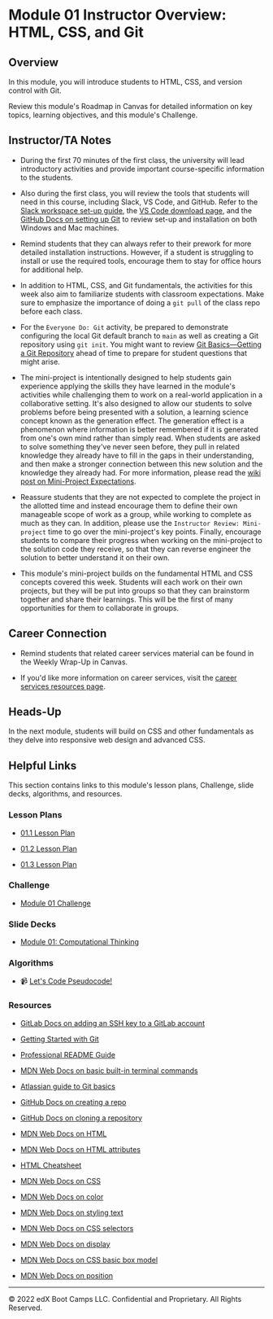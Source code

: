 # Module 01 Instructor Overview: HTML, CSS, and Git

## Overview

In this module, you will introduce students to HTML, CSS, and version control with Git.

Review this module's Roadmap in Canvas for detailed information on key topics, learning objectives, and this module's Challenge.

## Instructor/TA Notes

* During the first 70 minutes of the first class, the university will lead introductory activities and provide important course-specific information to the students.

* Also during the first class, you will review the tools that students will need in this course, including Slack, VS Code, and GitHub. Refer to the [Slack workspace set-up guide](https://slack.com/help/articles/212675257-Join-a-Slack-workspace), the [VS Code download page](https://code.visualstudio.com/download), and the [GitHub Docs on setting up Git](https://docs.github.com/en/free-pro-team@latest/github/getting-started-with-github/set-up-git) to review set-up and installation on both Windows and Mac machines.

* Remind students that they can always refer to their prework for more detailed installation instructions. However, if a student is struggling to install or use the required tools, encourage them to stay for office hours for additional help.

* In addition to HTML, CSS, and Git fundamentals, the activities for this week also aim to familiarize students with classroom expectations. Make sure to emphasize the importance of doing a `git pull` of the class repo before each class.

* For the `Everyone Do: Git` activity, be prepared to demonstrate configuring the local Git default branch to `main` as well as creating a Git repository using `git init`. You might want to review [Git Basics—Getting a Git Repository](https://git-scm.com/book/en/v2/Git-Basics-Getting-a-Git-Repository) ahead of time to prepare for student questions that might arise.

* The mini-project is intentionally designed to help students gain experience applying the skills they have learned in the module's activities while challenging them to work on a real-world application in a collaborative setting. It's also designed to allow our students to solve problems before being presented with a solution, a learning science concept known as the generation effect. The generation effect is a phenomenon where information is better remembered if it is generated from one's own mind rather than simply read. When students are asked to solve something they've never seen before, they pull in related knowledge they already have to fill in the gaps in their understanding, and then make a stronger connection between this new solution and the knowledge they already had. For more information, please read the [wiki post on Mini-Project Expectations](https://github.com/coding-boot-camp/fullstack-ground/wiki/Mini-Project-Expectations).

* Reassure students that they are not expected to complete the project in the allotted time and instead encourage them to define their own manageable scope of work as a group, while working to complete as much as they can. In addition, please use the `Instructor Review: Mini-project` time to go over the mini-project's key points. Finally, encourage students to compare their progress when working on the mini-project to the solution code they receive, so that they can reverse engineer the solution to better understand it on their own.

* This module's mini-project builds on the fundamental HTML and CSS concepts covered this week. Students will each work on their own projects, but they will be put into groups so that they can brainstorm together and share their learnings. This will be the first of many opportunities for them to collaborate in groups.

## Career Connection

* Remind students that related career services material can be found in the Weekly Wrap-Up in Canvas.

* If you'd like more information on career services, visit the [career services resources page](https://careernetwork.2u.com/?utm_medium=Academics&utm_source=boot_camp/).

## Heads-Up

In the next module, students will build on CSS and other fundamentals as they delve into responsive web design and advanced CSS.

## Helpful Links

This section contains links to this module's lesson plans, Challenge, slide decks, algorithms, and resources.

### Lesson Plans

  * [01.1 Lesson Plan](./01-Day_Intro-Git/01.1-LESSON-PLAN.md)

  * [01.2 Lesson Plan](./02-Day_HTML-CSS/01.2-LESSON-PLAN.md)

  * [01.3 Lesson Plan](./03-Day_CSS/01.3-LESSON-PLAN.md)

### Challenge

  * [Module 01 Challenge](../../../01-Class-Content/01-HTML-Git-CSS/02-Challenge)

### Slide Decks

  * [Module 01: Computational Thinking](https://docs.google.com/presentation/d/1eSjztw5kwQvDxH7DcX8CKF1z-45E2_a7CKh8PkKE3R0/edit?usp=sharing)

### Algorithms

  * 📹 [Let's Code Pseudocode!](https://2u-20.wistia.com/medias/hppjuvtlvy)

### Resources

* [GitLab Docs on adding an SSH key to a GitLab account](https://docs.gitlab.com/ee/ssh/#add-an-ssh-key-to-your-gitlab-account)

* [Getting Started with Git](https://coding-boot-camp.github.io/full-stack/git/getting-started-with-git)

* [Professional README Guide](https://coding-boot-camp.github.io/full-stack/github/professional-readme-guide)

* [MDN Web Docs on basic built-in terminal commands](https://developer.mozilla.org/en-US/docs/Learn/Tools_and_testing/Understanding_client-side_tools/Command_line#Basic_built-in_terminal_commands)

* [Atlassian guide to Git basics](https://www.atlassian.com/git)

* [GitHub Docs on creating a repo](https://docs.github.com/en/github/getting-started-with-github/create-a-repo)

* [GitHub Docs on cloning a repository](https://docs.github.com/en/github/creating-cloning-and-archiving-repositories/cloning-a-repository)

* [MDN Web Docs on HTML](https://developer.mozilla.org/en-US/docs/Web/HTML)

* [MDN Web Docs on HTML attributes](https://developer.mozilla.org/en-US/docs/Web/HTML/Attributes)

* [HTML Cheatsheet](https://coding-boot-camp.github.io/full-stack/html/html-cheatsheet)

* [MDN Web Docs on CSS](https://developer.mozilla.org/en-US/docs/Web/CSS)

* [MDN Web Docs on color](https://developer.mozilla.org/en-US/docs/Web/CSS/color)

* [MDN Web Docs on styling text](https://developer.mozilla.org/en-US/docs/Learn/CSS/Styling_text)

* [MDN Web Docs on CSS selectors](https://developer.mozilla.org/en-US/docs/Web/CSS/CSS_Selectors)

* [MDN Web Docs on display](https://developer.mozilla.org/en-US/docs/Web/CSS/display)

* [MDN Web Docs on CSS basic box model](https://developer.mozilla.org/en-US/docs/Web/CSS/CSS_Box_Model)

* [MDN Web Docs on position](https://developer.mozilla.org/en-US/docs/Web/CSS/position)

---
© 2022 edX Boot Camps LLC. Confidential and Proprietary. All Rights Reserved.